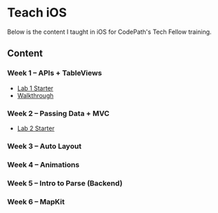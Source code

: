 # Teach iOS

Below is the content I taught in iOS for CodePath's Tech Fellow training.

## Content

### Week 1 – APIs + TableViews

- [Lab 1 Starter](/Summer2020/assets/yelpy_starter_1.zip)
- [Walkthrough](/Summer2020/yelpy_starter_1)

### Week 2 – Passing Data + MVC

- [Lab 2 Starter](/Summer2020/assets/yelpy_starter_2.zip)

### Week 3 – Auto Layout

### Week 4 – Animations

### Week 5 – Intro to Parse (Backend)

### Week 6 – MapKit
